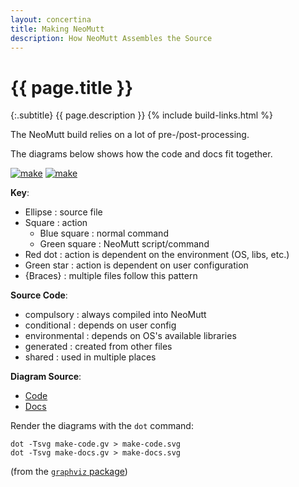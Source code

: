 ```yaml
---
layout: concertina
title: Making NeoMutt
description: How NeoMutt Assembles the Source
---
```


# {{ page.title }}

{:.subtitle}
{{ page.description }}
{% include build-links.html %}

The NeoMutt build relies on a lot of pre-/post-processing.

The diagrams below shows how the code and docs fit together.

[![make](/images/make-code-thumb.png)](/images/make-code.svg 'click to enlarge')
[![make](/images/make-docs-thumb.png)](/images/make-docs.svg 'click to enlarge')

**Key**:

- Ellipse        : source file
- Square         : action
  - Blue square  : normal command
  - Green square : NeoMutt script/command
- Red dot        : action is dependent on the environment (OS, libs, etc.)
- Green star     : action is dependent on user configuration
- {Braces}       : multiple files follow this pattern

**Source Code**:

- compulsory     : always compiled into NeoMutt
- conditional    : depends on user config
- environmental  : depends on OS's available libraries
- generated      : created from other files
- shared         : used in multiple places

**Diagram Source**:

- [Code](/images/make-code.gv)
- [Docs](/images/make-docs.gv)

Render the diagrams with the `dot` command:

```
dot -Tsvg make-code.gv > make-code.svg
dot -Tsvg make-docs.gv > make-docs.svg
```

(from the [`graphviz` package](http://graphviz.org/))

